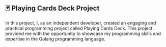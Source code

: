 <h2>🃏 Playing Cards Deck Project</h2>
In this project, I, as an independent developer, created an engaging and practical programming project called Playing Cards Deck. This project provided me with the opportunity to showcase my programming skills and expertise in the Golang programming language.
